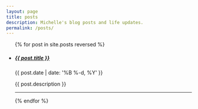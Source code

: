 ```yaml
---
layout: page
title: posts
description: Michelle's blog posts and life updates. 
permalink: /posts/
---
```


<ul class="post-list">
    {% for post in site.posts reversed %}
      <li>
        <h5><a class="post-title" href="{{ post.url | prepend: site.baseurl }}">{{ post.title }}</a></h5>
        <p class="post-meta">{{ post.date | date: '%B %-d, %Y' }}</p>
        <p>{{ post.description }}</p>
        <hr/>
      </li>
    {% endfor %}
</ul>
